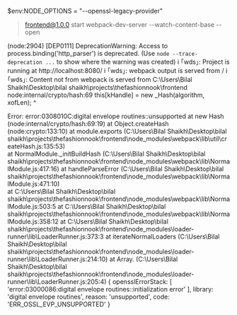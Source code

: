 $env:NODE_OPTIONS = "--openssl-legacy-provider"

> frontend@1.0.0 start
> webpack-dev-server --watch-content-base --open

(node:2904) [DEP0111] DeprecationWarning: Access to process.binding('http_parser') is deprecated.
(Use `node --trace-deprecation ...` to show where the warning was created)
i ｢wds｣: Project is running at http://localhost:8080/
i ｢wds｣: webpack output is served from /
i ｢wds｣: Content not from webpack is served from C:\Users\Bilal Shaikh\Desktop\bilal shaikh\projects\thefashionnook\frontend
node:internal/crypto/hash:69
  this[kHandle] = new _Hash(algorithm, xofLen);
                  ^

Error: error:0308010C:digital envelope routines::unsupported
    at new Hash (node:internal/crypto/hash:69:19)
    at Object.createHash (node:crypto:133:10)
    at module.exports (C:\Users\Bilal Shaikh\Desktop\bilal shaikh\projects\thefashionnook\frontend\node_modules\webpack\lib\util\createHash.js:135:53)  
    at NormalModule._initBuildHash (C:\Users\Bilal Shaikh\Desktop\bilal shaikh\projects\thefashionnook\frontend\node_modules\webpack\lib\NormalModule.js:417:16)
    at handleParseError (C:\Users\Bilal Shaikh\Desktop\bilal shaikh\projects\thefashionnook\frontend\node_modules\webpack\lib\NormalModule.js:471:10)   
    at C:\Users\Bilal Shaikh\Desktop\bilal shaikh\projects\thefashionnook\frontend\node_modules\webpack\lib\NormalModule.js:503:5
    at C:\Users\Bilal Shaikh\Desktop\bilal shaikh\projects\thefashionnook\frontend\node_modules\webpack\lib\NormalModule.js:358:12
    at C:\Users\Bilal Shaikh\Desktop\bilal shaikh\projects\thefashionnook\frontend\node_modules\loader-runner\lib\LoaderRunner.js:373:3
    at iterateNormalLoaders (C:\Users\Bilal Shaikh\Desktop\bilal shaikh\projects\thefashionnook\frontend\node_modules\loader-runner\lib\LoaderRunner.js:214:10)
    at Array.<anonymous> (C:\Users\Bilal Shaikh\Desktop\bilal shaikh\projects\thefashionnook\frontend\node_modules\loader-runner\lib\LoaderRunner.js:205:4) {
  opensslErrorStack: [ 'error:03000086:digital envelope routines::initialization error' ],
  library: 'digital envelope routines',
  reason: 'unsupported',
  code: 'ERR_OSSL_EVP_UNSUPPORTED'
}